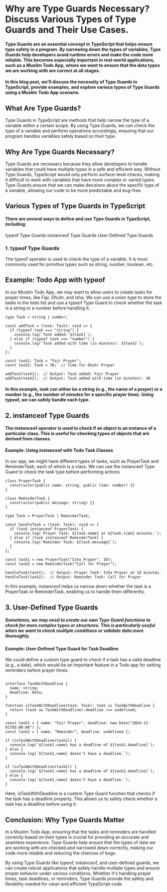# Why are Type Guards Necessary? Discuss Various Types of Type Guards and Their Use Cases.

#### Type Guards are an essential concept in TypeScript that helps ensure type safety in a program. By narrowing down the types of variables, Type Guards help developers avoid runtime errors and make the code more reliable. This becomes especially important in real-world applications, such as a Muslim Todo App, where we want to ensure that the data types we are working with are correct at all stages.

#### In this blog post, we’ll discuss the necessity of Type Guards in TypeScript, provide examples, and explore various types of Type Guards using a Muslim Todo App scenario.

## What Are Type Guards?

Type Guards in TypeScript are methods that help narrow the type of a variable within a certain scope. By using Type Guards, we can check the type of a variable and perform operations accordingly, ensuring that our program handles variables safely based on their type.

## Why Are Type Guards Necessary?

Type Guards are necessary because they allow developers to handle variables that could have multiple types in a safe and efficient way. Without Type Guards, TypeScript would only perform surface-level checks, making it difficult to work with variables that have more complex or varied types. Type Guards ensure that we can make decisions about the specific type of a variable, allowing our code to be more predictable and bug-free.

## Various Types of Type Guards in TypeScript

#### There are several ways to define and use Type Guards in TypeScript, including:

typeof Type Guards
instanceof Type Guards
User-Defined Type Guards

### 1. typeof Type Guards

The typeof operator is used to check the type of a variable. It is most commonly used for primitive types such as string, number, boolean, etc.

## Example: Todo App with typeof

In our Muslim Todo App, we may want to allow users to create tasks for prayer times, like Fajr, Dhuhr, and Isha. We can use a union type to store the tasks in the todo list and use a typeof Type Guard to check whether the task is a string or a number before handling it.

```
type Task = string | number;

const addTask = (task: Task): void => {
  if (typeof task === "string") {
    console.log(`Task added: ${task}`);
  } else if (typeof task === "number") {
    console.log(`Task added with time (in minutes): ${task}`);
  }
};

const task1: Task = "Fajr Prayer";
const task2: Task = 30;  // Time for Dhuhr Prayer

addTask(task1);  // Output: Task added: Fajr Prayer
addTask(task2);  // Output: Task added with time (in minutes): 30

```

#### In this example, task can either be a string (e.g., the name of a prayer) or a number (e.g., the number of minutes for a specific prayer time). Using typeof, we can safely handle each type.

## 2. instanceof Type Guards

#### The instanceof operator is used to check if an object is an instance of a particular class. This is useful for checking types of objects that are derived from classes.

#### Example: Using instanceof with Todo Task Classes

In our app, we might have different types of tasks, such as PrayerTask and ReminderTask, each of which is a class. We can use the instanceof Type Guard to check the task type before performing actions

```
class PrayerTask {
  constructor(public name: string, public time: number) {}
}

class ReminderTask {
  constructor(public message: string) {}
}

type Task = PrayerTask | ReminderTask;

const handleTask = (task: Task): void => {
  if (task instanceof PrayerTask) {
    console.log(`Prayer Task: ${task.name} at ${task.time} minutes.`);
  } else if (task instanceof ReminderTask) {
    console.log(`Reminder Task: ${task.message}`);
  }
};

const task1 = new PrayerTask("Isha Prayer", 10);
const task2 = new ReminderTask("Call for Prayer");

handleTask(task1);  // Output: Prayer Task: Isha Prayer at 10 minutes.
handleTask(task2);  // Output: Reminder Task: Call for Prayer

```

In this example, instanceof helps us narrow down whether the task is a PrayerTask or ReminderTask, enabling us to handle them differently.

## 3. User-Defined Type Guards

##### Sometimes, we may need to create our own Type Guard functions to check for more complex types or structures. This is particularly useful when we want to check multiple conditions or validate data more thoroughly.

#### Example: User-Defined Type Guard for Task Deadline

We could define a custom type guard to check if a task has a valid deadline (e.g., a date), which would be an important feature in a Todo app for setting reminders before prayer times.

```

interface TaskWithDeadline {
  name: string;
  deadline: Date;
}

function isTaskWithDeadline(task: Task): task is TaskWithDeadline {
  return (task as TaskWithDeadline).deadline !== undefined;
}

const task1 = { name: "Fajr Prayer", deadline: new Date("2024-12-01T05:00:00") };
const task2 = { name: "Reminder", deadline: undefined };

if (isTaskWithDeadline(task1)) {
  console.log(`${task1.name} has a deadline of ${task1.deadline}`);
} else {
  console.log(`${task1.name} doesn't have a deadline.`);
}

if (isTaskWithDeadline(task2)) {
  console.log(`${task2.name} has a deadline of ${task2.deadline}`);
} else {
  console.log(`${task2.name} doesn't have a deadline.`);
}

```

Here, isTaskWithDeadline is a custom Type Guard function that checks if the task has a deadline property. This allows us to safely check whether a task has a deadline before using it.

## Conclusion: Why Type Guards Matter

In a Muslim Todo App, ensuring that the tasks and reminders are handled correctly based on their types is crucial for providing an accurate and seamless experience. Type Guards help ensure that the types of data we are working with are checked and narrowed down correctly, making our code more reliable and reducing the chances of bugs.

By using Type Guards like typeof, instanceof, and user-defined guards, we can create robust applications that safely handle multiple types and ensure proper behavior under various conditions. Whether it's handling prayer times, task deadlines, or reminders, Type Guards provide the safety and flexibility needed for clean and efficient TypeScript code.
